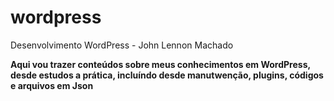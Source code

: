 # wordpress
Desenvolvimento WordPress - John Lennon Machado

<b>Aqui vou trazer conteúdos sobre meus conhecimentos em WordPress, desde estudos a prática, incluíndo desde manutwenção, plugins, códigos e arquivos em Json</b> 

